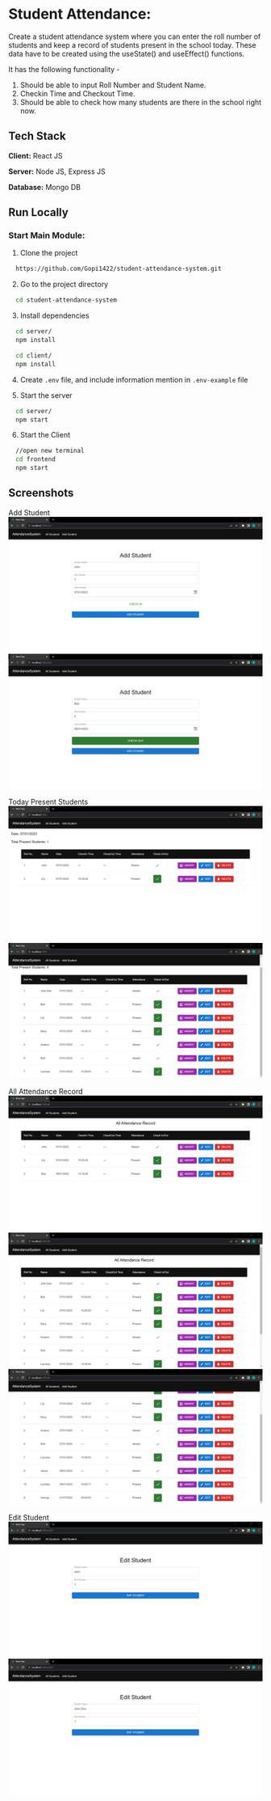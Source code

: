 # Student Attendance:

Create a student attendance system where you can enter the roll number of students and keep a record of students present in the school today. These data have to be created using the useState() and useEffect() functions. 

It has the following functionality - 

1. Should be able to input Roll Number and Student Name.
2. Checkin Time and Checkout Time.
3. Should be able to check how many students are there in the school right now.

## Tech Stack

**Client:** React JS

**Server:** Node JS, Express JS

**Database:** Mongo DB

## Run Locally

###  Start Main Module:

1. Clone the project

```bash
  https://github.com/Gopi1422/student-attendance-system.git
```

2. Go to the project directory

```bash
  cd student-attendance-system
```

3. Install dependencies

```bash
  cd server/
  npm install
```

```bash
  cd client/
  npm install
```

4. Create  `.env` file, and include information mention in `.env-example` file

5. Start the server

```bash
  cd server/
  npm start
```
6. Start the Client

```bash
  //open new terminal
  cd frontend
  npm start
```

## Screenshots

Add Student
![Output-1](https://github.com/Gopi1422/student-attendance-system/blob/55f4e093615bceef3296bf9028bf926c0d820d3f/screenshots/3.png)
![Output-2](https://github.com/Gopi1422/student-attendance-system/blob/55f4e093615bceef3296bf9028bf926c0d820d3f/screenshots/5.png)

Today Present Students
![Output-3](https://github.com/Gopi1422/student-attendance-system/blob/55f4e093615bceef3296bf9028bf926c0d820d3f/screenshots/10.png)
![Output-4](https://github.com/Gopi1422/student-attendance-system/blob/55f4e093615bceef3296bf9028bf926c0d820d3f/screenshots/17.png)

All Attendance Record
![Output-5](https://github.com/Gopi1422/student-attendance-system/blob/55f4e093615bceef3296bf9028bf926c0d820d3f/screenshots/9.png)
![Output-6](https://github.com/Gopi1422/student-attendance-system/blob/55f4e093615bceef3296bf9028bf926c0d820d3f/screenshots/14.png)
![Output-7](https://github.com/Gopi1422/student-attendance-system/blob/55f4e093615bceef3296bf9028bf926c0d820d3f/screenshots/15.png)

Edit Student
![Output-8](https://github.com/Gopi1422/student-attendance-system/blob/55f4e093615bceef3296bf9028bf926c0d820d3f/screenshots/11.png)
![Output-9](https://github.com/Gopi1422/student-attendance-system/blob/55f4e093615bceef3296bf9028bf926c0d820d3f/screenshots/12.png)
 
